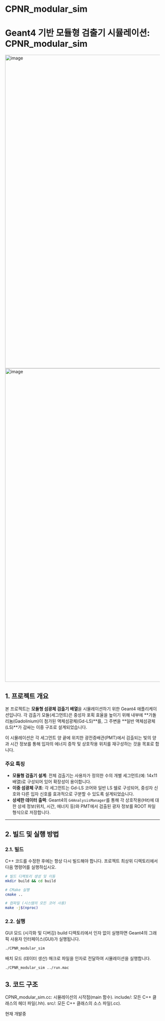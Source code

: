 # CPNR_modular_sim
# Geant4 기반 모듈형 검출기 시뮬레이션: CPNR_modular_sim
<img width="1320" height="1020" alt="image" src="https://github.com/user-attachments/assets/ff54305f-e7b1-4c7c-b4f0-f1f211f7b427" />
<img width="1320" height="1020" alt="image" src="https://github.com/user-attachments/assets/a0cb7f6a-d35e-4c8c-9937-1430881596ce" />

## 1. 프로젝트 개요

본 프로젝트는 **모듈형 섬광체 검출기 배열**을 시뮬레이션하기 위한 Geant4 애플리케이션입니다. 각 검출기 모듈(세그먼트)은 중성자 포획 효율을 높이기 위해 내부에 **가돌리늄(Gadolinium)이 첨가된 액체섬광체(Gd-LS)**를, 그 주변을 **일반 액체섬광체(LS)**가 감싸는 이중 구조로 설계되었습니다.

이 시뮬레이션은 각 세그먼트 양 끝에 위치한 광전증배관(PMT)에서 검출되는 빛의 양과 시간 정보를 통해 입자의 에너지 증착 및 상호작용 위치를 재구성하는 것을 목표로 합니다.

### 주요 특징

* **모듈형 검출기 설계**: 전체 검출기는 사용자가 정의한 수의 개별 세그먼트(예: 14x11 배열)로 구성되어 있어 확장성이 용이합니다.
* **이중 섬광체 구조**: 각 세그먼트는 Gd-LS 코어와 일반 LS 쉘로 구성되어, 중성자 신호와 다른 입자 신호를 효과적으로 구분할 수 있도록 설계되었습니다.
* **상세한 데이터 출력**: Geant4의 `G4AnalysisManager`를 통해 각 상호작용(Hit)에 대한 상세 정보(위치, 시간, 에너지 등)와 PMT에서 검출된 광자 정보를 ROOT 파일 형식으로 저장합니다.

---

## 2. 빌드 및 실행 방법

### 2.1. 빌드

C++ 코드를 수정한 후에는 항상 다시 빌드해야 합니다. 프로젝트 최상위 디렉토리에서 다음 명령어를 실행하십시오.

```bash
# 빌드 디렉토리 생성 및 이동
mkdir build && cd build

# CMake 실행
cmake ..

# 컴파일 (시스템의 모든 코어 사용)
make -j$(nproc)
```
### 2.2. 실행
GUI 모드 (시각화 및 디버깅)
build 디렉토리에서 인자 없이 실행하면 Geant4의 그래픽 사용자 인터페이스(GUI)가 실행됩니다.

```bash
./CPNR_modular_sim
```
배치 모드 (데이터 생산)
매크로 파일을 인자로 전달하여 시뮬레이션을 실행합니다.

```bash
./CPNR_modular_sim ../run.mac
```
## 3. 코드 구조
CPNR_modular_sim.cc: 시뮬레이션의 시작점(main 함수).
include/: 모든 C++ 클래스의 헤더 파일(.hh).
src/: 모든 C++ 클래스의 소스 파일(.cc).

현재 개발중
